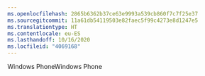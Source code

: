 ```yaml
---
ms.openlocfilehash: 2865b6362b37ce63e9993a539cb860f7c7f25e37
ms.sourcegitcommit: 11a61db54119503e82faec5f99c4273e8d1247e5
ms.translationtype: HT
ms.contentlocale: eu-ES
ms.lasthandoff: 10/16/2020
ms.locfileid: "4069168"
---
```

<span data-ttu-id="a681e-101">Windows Phone</span><span class="sxs-lookup"><span data-stu-id="a681e-101">Windows Phone</span></span>